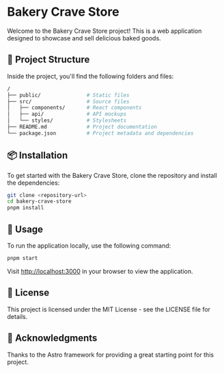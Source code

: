 # Bakery Crave Store

Welcome to the Bakery Crave Store project! This is a web application designed to showcase and sell delicious baked goods.

## 🚀 Project Structure

Inside the project, you'll find the following folders and files:

```sh
/
├── public/               # Static files
├── src/                  # Source files
│   ├── components/       # React components
│   ├── api/              # API mockups
│   └── styles/           # Stylesheets
├── README.md             # Project documentation
└── package.json          # Project metadata and dependencies
```

## 📦 Installation

To get started with the Bakery Crave Store, clone the repository and install the dependencies:

```sh
git clone <repository-url>
cd bakery-crave-store
pnpm install
```

## 🚀 Usage

To run the application locally, use the following command:

```sh
pnpm start  
```

Visit <http://localhost:3000> in your browser to view the application.

## 📄 License

This project is licensed under the MIT License - see the LICENSE file for details.

## 🙏 Acknowledgments

Thanks to the Astro framework for providing a great starting point for this project.
